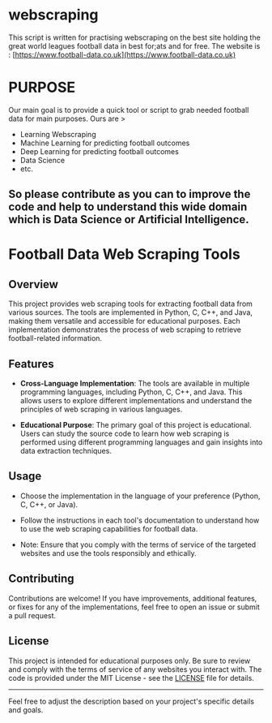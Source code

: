 # webscraping
This script is written for practising webscraping on the best site holding the great world leagues football data in best for;ats and for free.
The website is : [https://www.football-data.co.uk](https://www.football-data.co.uk)

# PURPOSE
Our main goal is to provide a quick tool or script to grab needed football data for main purposes. Ours are > 

- Learning Webscraping
- Machine Learning for predicting football outcomes
- Deep Learning for predicting football outcomes
- Data Science 
- etc.

So please contribute as you can to improve the code and help to understand this wide domain which is Data Science or Artificial Intelligence. 
---

# Football Data Web Scraping Tools

## Overview

This project provides web scraping tools for extracting football data from various sources. The tools are implemented in Python, C, C++, and Java, making them versatile and accessible for educational purposes. Each implementation demonstrates the process of web scraping to retrieve football-related information.

## Features

- **Cross-Language Implementation**: The tools are available in multiple programming languages, including Python, C, C++, and Java. This allows users to explore different implementations and understand the principles of web scraping in various languages.

- **Educational Purpose**: The primary goal of this project is educational. Users can study the source code to learn how web scraping is performed using different programming languages and gain insights into data extraction techniques.

## Usage

- Choose the implementation in the language of your preference (Python, C, C++, or Java).

- Follow the instructions in each tool's documentation to understand how to use the web scraping capabilities for football data.

- Note: Ensure that you comply with the terms of service of the targeted websites and use the tools responsibly and ethically.

## Contributing

Contributions are welcome! If you have improvements, additional features, or fixes for any of the implementations, feel free to open an issue or submit a pull request.

## License

This project is intended for educational purposes only. Be sure to review and comply with the terms of service of any websites you interact with. The code is provided under the MIT License - see the [LICENSE](LICENSE) file for details.

---

Feel free to adjust the description based on your project's specific details and goals.
